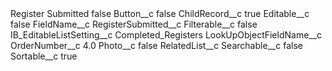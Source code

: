 <?xml version="1.0" encoding="UTF-8"?>
<CustomMetadata xmlns="http://soap.sforce.com/2006/04/metadata" xmlns:xsi="http://www.w3.org/2001/XMLSchema-instance" xmlns:xsd="http://www.w3.org/2001/XMLSchema">
    <label>Register Submitted</label>
    <protected>false</protected>
    <values>
        <field>Button__c</field>
        <value xsi:type="xsd:boolean">false</value>
    </values>
    <values>
        <field>ChildRecord__c</field>
        <value xsi:type="xsd:boolean">true</value>
    </values>
    <values>
        <field>Editable__c</field>
        <value xsi:type="xsd:boolean">false</value>
    </values>
    <values>
        <field>FieldName__c</field>
        <value xsi:type="xsd:string">RegisterSubmitted__c</value>
    </values>
    <values>
        <field>Filterable__c</field>
        <value xsi:type="xsd:boolean">false</value>
    </values>
    <values>
        <field>IB_EditableListSetting__c</field>
        <value xsi:type="xsd:string">Completed_Registers</value>
    </values>
    <values>
        <field>LookUpObjectFieldName__c</field>
        <value xsi:nil="true"/>
    </values>
    <values>
        <field>OrderNumber__c</field>
        <value xsi:type="xsd:double">4.0</value>
    </values>
    <values>
        <field>Photo__c</field>
        <value xsi:type="xsd:boolean">false</value>
    </values>
    <values>
        <field>RelatedList__c</field>
        <value xsi:nil="true"/>
    </values>
    <values>
        <field>Searchable__c</field>
        <value xsi:type="xsd:boolean">false</value>
    </values>
    <values>
        <field>Sortable__c</field>
        <value xsi:type="xsd:boolean">true</value>
    </values>
</CustomMetadata>
